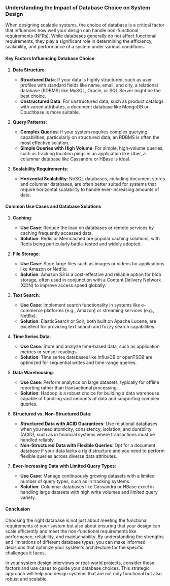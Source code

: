 ### Understanding the Impact of Database Choice on System Design

When designing scalable systems, the choice of database is a critical factor that influences how well your design can handle non-functional requirements (NFRs). While databases generally do not affect functional requirements, they play a significant role in determining the efficiency, scalability, and performance of a system under various conditions.

#### Key Factors Influencing Database Choice

1. **Data Structure**:
   - **Structured Data**: If your data is highly structured, such as user profiles with standard fields like name, email, and city, a relational database (RDBMS) like MySQL, Oracle, or SQL Server might be the best choice.
   - **Unstructured Data**: For unstructured data, such as product catalogs with varied attributes, a document database like MongoDB or Couchbase is more suitable.

2. **Query Patterns**:
   - **Complex Queries**: If your system requires complex querying capabilities, particularly on structured data, an RDBMS is often the most effective solution.
   - **Simple Queries with High Volume**: For simple, high-volume queries, such as tracking location pings in an application like Uber, a columnar database like Cassandra or HBase is ideal.

3. **Scalability Requirements**:
   - **Horizontal Scalability**: NoSQL databases, including document stores and columnar databases, are often better suited for systems that require horizontal scalability to handle ever-increasing amounts of data.

#### Common Use Cases and Database Solutions

1. **Caching**:
   - **Use Case**: Reduce the load on databases or remote services by caching frequently accessed data.
   - **Solution**: Redis or Memcached are popular caching solutions, with Redis being particularly battle-tested and widely adopted.

2. **File Storage**:
   - **Use Case**: Store large files such as images or videos for applications like Amazon or Netflix.
   - **Solution**: Amazon S3 is a cost-effective and reliable option for blob storage, often used in conjunction with a Content Delivery Network (CDN) to improve access speed globally.

3. **Text Search**:
   - **Use Case**: Implement search functionality in systems like e-commerce platforms (e.g., Amazon) or streaming services (e.g., Netflix).
   - **Solution**: ElasticSearch or Solr, both built on Apache Lucene, are excellent for providing text search and fuzzy search capabilities.

4. **Time Series Data**:
   - **Use Case**: Store and analyze time-based data, such as application metrics or sensor readings.
   - **Solution**: Time series databases like InfluxDB or openTSDB are optimized for sequential writes and time-range queries.

5. **Data Warehousing**:
   - **Use Case**: Perform analytics on large datasets, typically for offline reporting rather than transactional processing.
   - **Solution**: Hadoop is a robust choice for building a data warehouse capable of handling vast amounts of data and supporting complex queries.

6. **Structured vs. Non-Structured Data**:
   - **Structured Data with ACID Guarantees**: Use relational databases when you need atomicity, consistency, isolation, and durability (ACID), such as in financial systems where transactions must be handled reliably.
   - **Non-Structured Data with Flexible Queries**: Opt for a document database if your data lacks a rigid structure and you need to perform flexible queries across diverse data attributes.

7. **Ever-Increasing Data with Limited Query Types**:
   - **Use Case**: Manage continuously growing datasets with a limited number of query types, such as in tracking systems.
   - **Solution**: Columnar databases like Cassandra or HBase excel in handling large datasets with high write volumes and limited query variety.

#### Conclusion

Choosing the right database is not just about meeting the functional requirements of your system but also about ensuring that your design can scale efficiently and meet the non-functional requirements like performance, reliability, and maintainability. By understanding the strengths and limitations of different database types, you can make informed decisions that optimize your system's architecture for the specific challenges it faces.

In your system design interviews or real-world projects, consider these factors and use cases to guide your database choices. This strategic approach will help you design systems that are not only functional but also robust and scalable.

